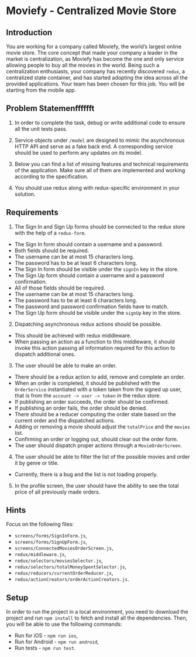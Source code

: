 # Moviefy - Centralized Movie Store

## Introduction

You are working for a company called Moviefy, the world’s largest online movie store. The core concept that made your company a leader in the market is centralization, as Moviefy has become the one and only service allowing people to buy all the movies in the world. Being such a centralization enthusiasts, your company has recently discovered `redux`, a centralized state container, and has started adopting the idea across all the provided applications. Your team has been chosen for this job. You will be starting from the mobile app.

## Problem Statemenfffffft

1. In order to complete the task, debug or write additional code to ensure all the unit tests pass.

2. Service objects under `/model` are designed to mimic the asynchronous HTTP API and serve as a fake back end. A corresponding service should be used to perform any updates on its model.

3. Below you can find a list of missing features and technical requirements of the application. Make sure all of them are implemented and working according to the specification.

4. You should use redux along with redux-specific environment in your solution.

## Requirements


1. The Sign In and Sign Up forms should be connected to the redux store with the help of a `redux-form`.

  * The Sign In form should contain a username and a password.
  * Both fields should be required.
  * The username can be at most 15 characters long.
  * The password has to be at least 6 characters long.
  * The Sign In form should be visible under the `signIn` key in the store.
  * The Sign Up form should contain a username and a password confirmation.
  * All of those fields should be required.
  * The username can be at most 15 characters long.
  * The password has to be at least 6 characters long.
  * The password and password confirmation fields have to match.
  * The Sign Up form should be visible under the `signUp` key in the store.


2. Dispatching asynchronous redux actions should be possible.


  * This should be achieved with redux middleware.
  * When passing an action as a function to this middleware, it should invoke this action passing all information required for this action to dispatch additional ones.
    

3. The user should be able to make an order.


  * There should be a redux action to add, remove and complete an order.
  * When an order is completed, it should be published with the `OrderService` instantiated with a token taken from the signed up user, that is from the `account -> user -> token` in the redux store.
  * If publishing an order succeeds, the order should be confirmed.
  * If publishing an order fails, the order should be denied.
  * There should be a reducer computing the order state based on the current order and the dispatched actions.
  * Adding or removing a movie should adjust the `totalPrice` and the `movies` list.
  * Confirming an order or logging out, should clear out the order form.
  * The user should dispatch proper actions through a `MovieOrderScreen`.


4. The user should be able to filter the list of the possible movies and order it by genre or title.


  * Currently, there is a bug and the list is not loading properly.
   
   
5. In the profile screen, the user should have the ability to see the total price of all previously made orders.


## Hints

Focus on the following files:
  - `screens/forms/SignInForm.js`,
  - `screens/forms/SignUpForm.js`,
  - `screens/ConnectedMoviesOrderScreen.js`,
  - `redux/middleware.js`,
  - `redux/selectors/moviesSelector.js`,
  - `redux/selectors/totalMoneySpentSelector.js`,
  - `redux/reducers/currentOrderReducer.js`,
  - `redux/actionCreators/orderActionCreators.js`.

## Setup

In order to run the project in a local environment, you need to download the project and run `npm install` to fetch and install all the dependencies. Then, you will be able to use the following commands:

- Run for iOS - `npm run ios`,
- Run for Android - `npm run android`,
- Run tests - `npm run test`.
